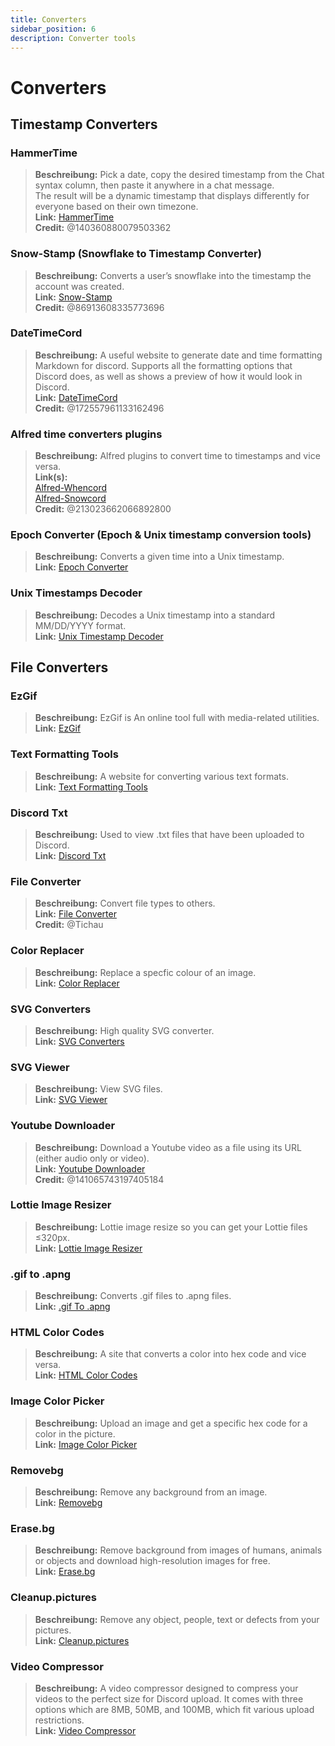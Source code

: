 ```yaml
---
title: Converters
sidebar_position: 6
description: Converter tools
---
```


# Converters
## Timestamp Converters 
### **HammerTime**
> __Beschreibung:__ Pick a date, copy the desired timestamp from the Chat syntax column, then paste it anywhere in a chat message.   <br/>
The result will be a dynamic timestamp that displays differently for everyone based on their own timezone.   <br/>
__Link:__ [HammerTime](https://hammertime.djdavid98.art/)   <br/>
__Credit:__ @140360880079503362

### **Snow-Stamp (Snowflake to Timestamp Converter)** 
> __Beschreibung:__ Converts a user’s snowflake into the timestamp the account was created.   <br/>
__Link:__ [Snow-Stamp](https://snowsta.mp/)   <br/>
__Credit:__ @86913608335773696

### **DateTimeCord** 
> __Beschreibung:__ A useful website to generate date and time formatting Markdown for discord. Supports all the formatting options that Discord does, as well as shows a preview of how it would look in Discord.   <br/>
__Link:__ [DateTimeCord](https://datetimecord.rauf.wtf/)  <br/>
__Credit:__ @172557961133162496

### **Alfred time converters plugins**
> __Beschreibung:__ Alfred plugins to convert time to timestamps and vice versa.   <br/>
__Link(s):__   <br/>
[Alfred-Whencord](https://github.com/HilbertGilbertson/alfred-whencord)   <br/>
[Alfred-Snowcord](https://github.com/HilbertGilbertson/alfred-snowcord)   <br/>
__Credit:__ @213023662066892800

### **Epoch Converter (Epoch & Unix timestamp conversion tools)**
> __Beschreibung:__ Converts a given time into a Unix timestamp.   <br/>
__Link:__ [Epoch Converter](https://www.epochconverter.com/) 

### **Unix Timestamps Decoder**
> __Beschreibung:__ Decodes a Unix timestamp into a standard MM/DD/YYYY format.   <br/>
__Link:__ [Unix Timestamp Decoder](https://www.unixtimestamp.com/)

## File Converters 

### **EzGif**
> __Beschreibung:__ EzGif is An online tool full with media-related utilities.  <br/>
__Link:__ [EzGif](https://ezgif.com)

### **Text Formatting Tools**
> __Beschreibung:__ A website for converting various text formats.   <br/>
__Link:__ [Text Formatting Tools](http://www.unit-conversion.info/texttools/)

### **Discord Txt**
> __Beschreibung:__ Used to view .txt files that have been uploaded to Discord.   <br/>
__Link:__ [Discord Txt](https://txt.discord.website/)

### **File Converter**
> __Beschreibung:__ Convert file types to others.   <br/>
__Link:__ [File Converter](https://github.com/Tichau/FileConverter)   <br/>
__Credit:__ @Tichau

### **Color Replacer**
> __Beschreibung:__ Replace a specfic colour of an image.  <br/>
__Link:__ [Color Replacer](https://www2.lunapic.com/editor/?action=replace-color)

### **SVG Converters**
> __Beschreibung:__ High quality SVG converter.  <br/>
__Link:__ [SVG Converters](https://picsvg.com/)

### **SVG Viewer**
> __Beschreibung:__ View SVG files.   <br/>
__Link:__ [SVG Viewer](https://www.svgviewer.dev/)

### **Youtube Downloader**
> __Beschreibung:__ Download a Youtube video as a file using its URL (either audio only or video). <br/>
__Link:__ [Youtube Downloader](http://youtube.tpcstld.me/) <br/>
__Credit:__ @141065743197405184

### **Lottie Image Resizer**
> __Beschreibung:__ Lottie image resize so you can get your Lottie files ≤320px.   <br/>
__Link:__ [Lottie Image Resizer](https://lottieresizer.tech/)

### **.gif to .apng**
> __Beschreibung:__ Converts .gif files to .apng files.   <br/>
__Link:__ [.gif To .apng](https://www.freeconvert.com/convert/gif-to-apng)

### **HTML Color Codes**
> __Beschreibung:__ A site that converts a color into hex code and vice versa.   <br/>
__Link:__ [HTML Color Codes](https://htmlcolorcodes.com/)

### **Image Color Picker**
> __Beschreibung:__ Upload an image and get a specific hex code for a color in the picture.   <br/>
__Link:__ [Image Color Picker](https://imagecolorpicker.com/)

### **Removebg**
 > __Beschreibung:__ Remove any background from an image.   <br/>
 __Link:__ [Removebg](https://www.remove.bg/upload)

### **Erase.bg**
> __Beschreibung:__ Remove background from images of humans, animals or objects and download high-resolution images for free.   <br/>
__Link:__ [Erase.bg](https://www.erase.bg/)

### **Cleanup.pictures**
> __Beschreibung:__ Remove any object, people, text or defects from your pictures.   <br/>
__Link:__ [Cleanup.pictures](https://cleanup.pictures/)

### **Video Compressor**
> __Beschreibung:__ A video compressor designed to compress your videos to the perfect size for Discord upload. It comes with three options which are 8MB, 50MB, and 100MB, which fit various upload restrictions.   <br/>
__Link:__ [Video Compressor](https://8mb.video/)
